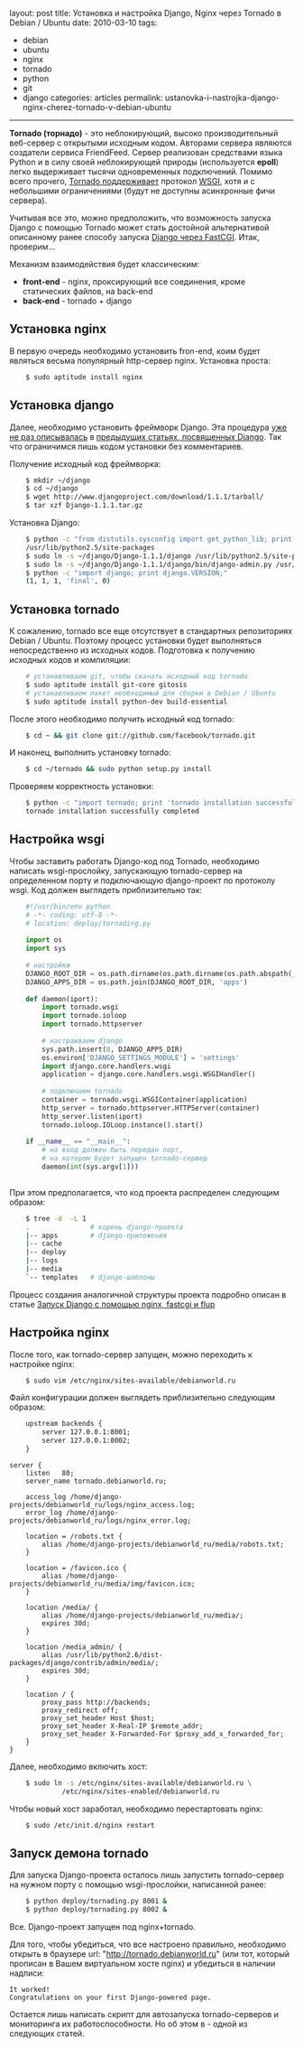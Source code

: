 layout: post
title: Установка и настройка Django, Nginx через Tornado в Debian / Ubuntu
date: 2010-03-10
tags:
- debian
-  ubuntu
-  nginx
-  tornado
-  python
-  git
-  django
categories: articles
permalink: ustanovka-i-nastrojka-django-nginx-cherez-tornado-v-debian-ubuntu
---
**Tornado (торнадо)** - это неблокирующий, высоко производительный веб-сервер с открытыми исходным кодом. Авторами сервера являются создатели сервиса FriendFeed. Сервер реализован средствами языка Python и в силу своей неблокирующей природы (используется **epoll**) легко выдерживает тысячи одновременных подключений. Помимо всего прочего, [Tornado поддерживает](http://www.tornadoweb.org/documentation#wsgi-and-google-appengine "Поддержка WSGI в сервере Tornado") протокол [WSGI](http://ru.wikipedia.org/wiki/WSGI "Что такое WSGI?"), хотя и с небольшими ограничениями (будут не доступны асинхронные фичи сервера). 

Учитывая все это, можно предположить, что возможность запуска Django с помощью Tornado может стать достойной альтернативой описанному ранее способу запуска [Django через FastCGI](http://debianworld.ru/articles/ustanovka-i-nastrojka-django-nginx-cherez-fastcgi-flup-v-debian-ubuntu/ "Запуск Django с помощью nginx, fastcgi и flup"). Итак, проверим...
<!-- more -->
Механизм взаимодействия будет классическим:

  * **front-end** - nginx, проксирующий все соединения, кроме статических файлов, на back-end
  * **back-end** - tornado + django

Установка nginx
-------------------
В первую очередь необходимо установить fron-end, коим будет являться весьма популярный http-сервер nginx. Установка проста:

``` bash
    $ sudo aptitude install nginx
```
Установка django
---------------------
Далее, необходимо установить фреймворк Django. Эта процедура [уже не раз описывалась](http://debianworld.ru/articles/ustanovka-i-nastrojka-django-nginx-cherez-fastcgi-flup-v-debian-ubuntu/ "Запуск Django с помощью nginx, fastcgi и flup") в [предыдущих статьях, посвященных Django](http://debianworld.ru/articles/ustanovka-i-nastrojka-apache-mod_wsgi-django-mysql-v-debian-ubuntu/ "Установка и настройка Apache, mod_wsgi, Django"). Так что ограничимся лишь кодом установки без комментариев.

Получение исходный код фреймворка:

``` bash
    $ mkdir ~/django
    $ cd ~/django
    $ wget http://www.djangoproject.com/download/1.1.1/tarball/
    $ tar xzf Django-1.1.1.tar.gz
```
Установка Django:

``` bash
    $ python -c "from distutils.sysconfig import get_python_lib; print get_python_lib()"
    /usr/lib/python2.5/site-packages
    $ sudo ln -s ~/django/Django-1.1.1/django /usr/lib/python2.5/site-packages/django
    $ sudo ln -s ~/django/Django-1.1.1/django/bin/django-admin.py /usr/local/bin
    $ python -c "import django; print django.VERSION;"
    (1, 1, 1, 'final', 0)
```
Установка tornado
----------------------
К сожалению, tornado все еще отсутствует в стандартных репозиториях Debian / Ubuntu. Поэтому процесс установки будет выполняться непосредственно из исходных кодов. Подготовка к получению исходных кодов и компиляции:

``` bash
    # устанавливаем git, чтобы скачать исходный код tornado
    $ sudo aptitude install git-core gitosis
    # устанавливаем пакет необходимый для сборки в Debian / Ubuntu
    $ sudo aptitude install python-dev build-essential
```
После этого необходимо получить исходный код tornado:

``` bash
    $ cd ~ && git clone git://github.com/facebook/tornado.git
```
И наконец, выполнить установку tornado:

``` bash
    $ cd ~/tornado && sudo python setup.py install
```
Проверяем корректность установки:

``` bash
    $ python -c "import tornado; print 'tornado installation successfully completed';"
    tornado installation successfully completed
```
Настройка wsgi
-------------------
Чтобы заставить работать Django-код под Tornado, необходимо написать wsgi-прослойку, запускающую tornado-сервер на определенном порту и подключающую django-проект по протоколу wsgi. Код должен выглядеть приблизительно так:

``` python
    #!/usr/bin/env python
    # -*- coding: utf-8 -*-
    # location: deploy/tornading.py
    
    import os
    import sys
    
    # настройки
    DJANGO_ROOT_DIR = os.path.dirname(os.path.dirname(os.path.abspath(__file__)))
    DJANGO_APPS_DIR = os.path.join(DJANGO_ROOT_DIR, 'apps')
    
    def daemon(iport):
        import tornado.wsgi
        import tornado.ioloop
        import tornado.httpserver
    
        # настраиваем django
        sys.path.insert(0, DJANGO_APPS_DIR)
        os.environ['DJANGO_SETTINGS_MODULE'] = 'settings'
        import django.core.handlers.wsgi
        application = django.core.handlers.wsgi.WSGIHandler()
    
        # подключаем tornado
        container = tornado.wsgi.WSGIContainer(application)
        http_server = tornado.httpserver.HTTPServer(container)
        http_server.listen(iport)
        tornado.ioloop.IOLoop.instance().start()
    
    if __name__ == "__main__":
        # на вход должен быть передан порт, 
        # на котором будет запущен tornado-сервер
        daemon(int(sys.argv[1]))
    
```
При этом предполагается, что код проекта распределен следующим образом:

``` bash
    $ tree -d  -L 1
    .               # корень django-проекта
    |-- apps        # django-приложения
    |-- cache
    |-- deploy
    |-- logs
    |-- media
    `-- templates   # django-шаблоны
```
Процесс создания аналогичной структуры проекта подробно описан в статье [Запуск Django с помощью nginx, fastcgi и flup](http://debianworld.ru/articles/ustanovka-i-nastrojka-django-nginx-cherez-fastcgi-flup-v-debian-ubuntu/ "Запуск Django с помощью nginx, fastcgi и flup")

Настройка nginx
-------------------
После того, как tornado-сервер запущен, можно переходить к настройке nginx:

``` bash
    $ sudo vim /etc/nginx/sites-available/debianworld.ru
```
Файл конфигурации должен выглядеть приблизительно следующим образом:

``` apache
    upstream backends {
        server 127.0.0.1:8001;
        server 127.0.0.1:8002;
    }
```
    server {
        listen   80;
        server_name tornado.debianworld.ru;

        access_log /home/django-projects/debianworld_ru/logs/nginx_access.log;
        error_log /home/django-projects/debianworld_ru/logs/nginx_error.log;

        location = /robots.txt {
            alias /home/django-projects/debianworld_ru/media/robots.txt;
        }

        location = /favicon.ico {
            alias /home/django-projects/debianworld_ru/media/img/favicon.ico;
        }

        location /media/ {
            alias /home/django-projects/debianworld_ru/media/;
            expires 30d;
        }

        location /media_admin/ {
            alias /usr/lib/python2.6/dist-packages/django/contrib/admin/media/;
            expires 30d;
        }

        location / {
            proxy_pass http://backends;
            proxy_redirect off;
            proxy_set_header Host $host;
            proxy_set_header X-Real-IP $remote_addr;
            proxy_set_header X-Forwarded-For $proxy_add_x_forwarded_for;
        }
    }

Далее, необходимо включить хост:

``` bash
    $ sudo ln -s /etc/nginx/sites-available/debianworld.ru \
             /etc/nginx/sites-enabled/debianworld.ru
```
Чтобы новый хост заработал, необходимо перестартовать nginx:

``` bash
    $ sudo /etc/init.d/nginx restart
```
Запуск демона tornado
----------------------------
Для запуска Django-проекта осталось лишь запустить tornado-сервер на нужном порту с помощью wsgi-прослойки, написанной ранее:

``` bash
    $ python deploy/tornading.py 8001 &
    $ python deploy/tornading.py 8002 &
```
Все. Django-проект запущен под nginx+tornado. 

Для того, чтобы убедиться, что все настроено правильно, необходимо открыть в браузере url: "http://tornado.debianworld.ru" (или тот, который прописан в Вашем виртуальном хосте nginx) и убедиться в наличии надписи:

    It worked!
    Congratulations on your first Django-powered page.

Остается лишь написать скрипт для автозапуска tornado-серверов и мониторинга их работоспособности. Но об этом в - одной из следующих статей.